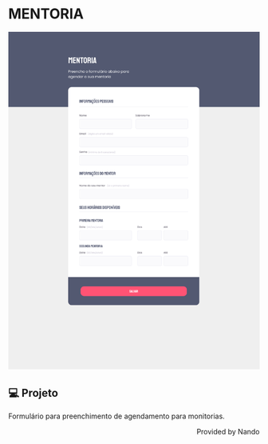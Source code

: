 <h1>MENTORIA</h1>

<img src="assets/formularios-inter.png">

## 💻 Projeto

Formulário para preenchimento de agendamento para monitorias.

<p align="right">Provided by Nando</p>
